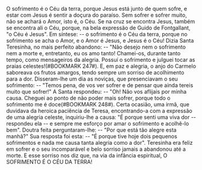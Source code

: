 
O sofrimento é o Céu da terra, porque Jesus está junto de quem sofre, e estar com Jesus é sentir a doçura do paraíso. Sem sofrer e sofrer muito, não se achará o Amor, isto é, o Céu. Se na cruz se encontra Jesus, também se encontra ali o Céu, porque, na bela expressão de Guido de Fontgallant, "o Céu é Jesus". Em síntese: -- o sofrimento é o Céu da terra, porque no sofrimento se acha o Amor, e o Amor é Jesus, e Jesus é o Céu! Dizia Santa Teresinha, no mais perfeito abandono: -- "Não desejo nem o sofrimento nem a morte e, entretanto, eu os amo tanto! Chamei-os, durante tanto tempo, como mensageiros da alegria. Possuí o sofrimento e julguei tocar as praias celestes!(#BOOKMARK 247#). E, em paz e alegria, o anjo do Carmelo saboreava os frutos amargos, tendo sempre um sorriso de acolhimento para a dor. Disseram-lhe um dia as noviças, que presenciavam o seu sofrimento: -- "Temos pena, de vos ver sofrer e de pensar que ainda tereis muito que sofrer!" A Santa respondeu: -- "Oh! Não vos aflijais por minha causa. Cheguei ao ponto de não poder mais sofrer, porque todo o sofrimento me é doce(#BOOKMARK 248#). Certa ocasião, uma irmã, que duvidava da heroica paciência de Teresa, encontrando-a com a expressão de uma alegria celeste, inquiriu-lhe a causa: "É porque senti uma viva dor -- respondeu ela -- e sempre me esforço por amar o sofrimento e acolhê-lo bem". Doutra feita perguntaram-lhe: -- "Por que está tão alegre esta manhã?" Sua resposta foi esta: -- "É porque tive hoje dois pequenos sofrimentos e nada me causa tanta alegria como a dor". Teresinha era feliz em sofrer e o seu incomparável e belo sorriso jamais a abandonou até a morte. E esse sorriso nos diz que, na via da infância espiritual, O SOFRIMENTO É O CÉU DA TERRA!

